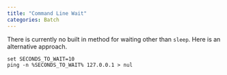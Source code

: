 ```yaml
---
title: "Command Line Wait"
categories: Batch
---
```


There is currently no built in method for waiting other than `sleep`.
Here is an alternative approach.

```batch
set SECONDS_TO_WAIT=10
ping -n %SECONDS_TO_WAIT% 127.0.0.1 > nul
```
